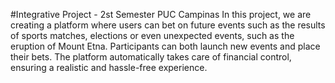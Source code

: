 #Integrative Project - 2st Semester PUC Campinas
In this project, we are creating a platform where users can bet on future events such as the results of sports matches, elections or even unexpected events, such as the eruption of Mount Etna. Participants can both launch new events and place their bets. The platform automatically takes care of financial control, ensuring a realistic and hassle-free experience.
